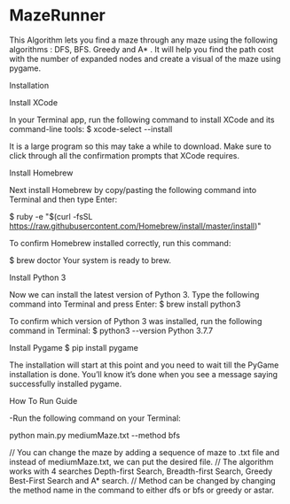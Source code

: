 # MazeRunner
This Algorithm lets you find a maze through any maze using the following algorithms : DFS, BFS. Greedy and A* .
It will help you find the path cost with the number of expanded nodes and create a visual of the maze using pygame.


Installation

  Install XCode
  
In your Terminal app, run the following command to install XCode and its command-line tools:
$ xcode-select --install

It is a large program so this may take a while to download. Make sure to click through all the confirmation prompts that XCode requires.

Install Homebrew

Next install Homebrew by copy/pasting the following command into Terminal and then type Enter:

$ ruby -e "$(curl -fsSL https://raw.githubusercontent.com/Homebrew/install/master/install)"

To confirm Homebrew installed correctly, run this command:

$ brew doctor
Your system is ready to brew.

Install Python 3

Now we can install the latest version of Python 3. Type the following command into Terminal and press Enter:
$ brew install python3

To confirm which version of Python 3 was installed, run the following command in Terminal:
$ python3 --version
Python 3.7.7

Install Pygame
$ pip install pygame

The installation will start at this point and you need to wait till the PyGame installation is done. You’ll know it’s done when you see a message  saying successfully installed pygame.

How To Run Guide

-Run the following command on your Terminal:

python main.py mediumMaze.txt --method bfs

// You can change the maze by adding a sequence of maze to .txt file and instead of mediumMaze.txt, we can put the desired file.
// The algorithm works with 4 searches Depth-first Search, Breadth-first Search, Greedy Best-First Search and A* search.
// Method can be changed by changing the method name in the command to either dfs or bfs or greedy or astar.
